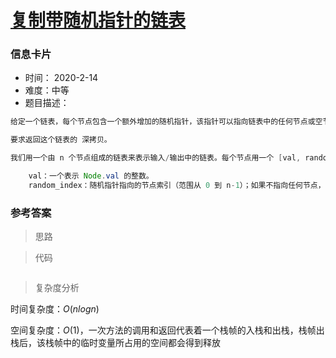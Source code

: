 # [复制带随机指针的链表](https://leetcode-cn.com/problems/copy-list-with-random-pointer/)

### 信息卡片

- 时间： 2020-2-14
- 难度：中等
- 题目描述：

```java
给定一个链表，每个节点包含一个额外增加的随机指针，该指针可以指向链表中的任何节点或空节点。

要求返回这个链表的 深拷贝。 

我们用一个由 n 个节点组成的链表来表示输入/输出中的链表。每个节点用一个 [val, random_index] 表示：

    val：一个表示 Node.val 的整数。
    random_index：随机指针指向的节点索引（范围从 0 到 n-1）；如果不指向任何节点，则为  null 。
```



### 参考答案

> 思路



> 代码

```java

```

> 复杂度分析

时间复杂度：$O(nlogn)$ 

空间复杂度：$O(1)$，一次方法的调用和返回代表着一个栈帧的入栈和出栈，栈帧出栈后，该栈帧中的临时变量所占用的空间都会得到释放